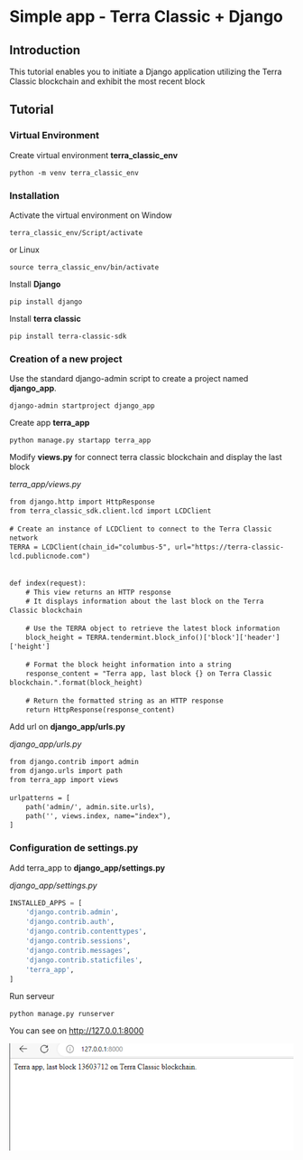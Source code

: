 # Simple app - Terra Classic + Django
## Introduction
This tutorial enables you to initiate a Django application utilizing the Terra Classic blockchain and exhibit the most recent block
## Tutorial
### Virtual Environment
Create virtual environment <b>terra_classic_env</b>
```
python -m venv terra_classic_env
```
### Installation
Activate the virtual environment on Window
```windows
terra_classic_env/Script/activate
```
or Linux
```linux
source terra_classic_env/bin/activate
```
Install <b>Django</b>
```
pip install django
```
Install <b>terra classic</b>
```
pip install terra-classic-sdk
```
### Creation of a new project
Use the standard django-admin script to create a project named <b>django_app</b>.
```
django-admin startproject django_app
```
Create app <b>terra_app</b>
```
python manage.py startapp terra_app
```
Modify <b>views.py</b> for connect terra classic blockchain and display the last block

<i>terra_app/views.py</i>
```python3
from django.http import HttpResponse
from terra_classic_sdk.client.lcd import LCDClient

# Create an instance of LCDClient to connect to the Terra Classic network
TERRA = LCDClient(chain_id="columbus-5", url="https://terra-classic-lcd.publicnode.com")


def index(request):
    # This view returns an HTTP response
    # It displays information about the last block on the Terra Classic blockchain

    # Use the TERRA object to retrieve the latest block information
    block_height = TERRA.tendermint.block_info()['block']['header']['height']

    # Format the block height information into a string
    response_content = "Terra app, last block {} on Terra Classic blockchain.".format(block_height)

    # Return the formatted string as an HTTP response
    return HttpResponse(response_content)
```
Add url on <b>django_app/urls.py</b>

<i>django_app/urls.py</i>
```python3
from django.contrib import admin
from django.urls import path
from terra_app import views

urlpatterns = [
    path('admin/', admin.site.urls),
    path('', views.index, name="index"),
]
```
### Configuration de settings.py
Add terra_app to <b>django_app/settings.py</b>

<i>django_app/settings.py</i>
```python
INSTALLED_APPS = [
    'django.contrib.admin',
    'django.contrib.auth',
    'django.contrib.contenttypes',
    'django.contrib.sessions',
    'django.contrib.messages',
    'django.contrib.staticfiles',
    'terra_app',
]
```
Run serveur
```
python manage.py runserver
```

You can see on http://127.0.0.1:8000 

![first_app](../img/simple_app_django.PNG)